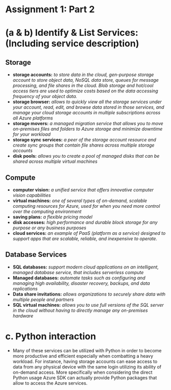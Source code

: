 # Assignment 1: Part 2
# (a & b) Identify & List Services: (Including service description)
## Storage
- **storage accounts:** *to store data in the cloud, gen-purpose storage account to store object data, NoSQL data store, queues for message processing, and file shares in the cloud. Blob storage and hot/cool access tiers are used to optimize costs based on the data accessing frequency of your object data.*
- **storage browser:** *allows to quickly view all the storage services under your account, read, edit, and browse data stored in those services, and manage your cloud storage accounts in multiple subscriptions across all Azure platforms*
- **storage movers:** *a managed migration service that allows you to move on-premises files and folders to Azure storage and minimize downtime for your workload*
- **storage sync services:** *a peer of the storage account resource and create sync groups that contain file shares across multiple storage accounts*
- **disk pools:** *allows you to create a pool of managed disks that can be shared across multiple virtual machines* 

## Compute
- **computer vision:** *a unified service that offers innovative computer vision capabilities*
- **virtual machines:** *one of several types of on-demand, scalable computing resources for Azure, used for when you need more control over the computing environment*
- **saving plans:** *a flexible pricing model*
- **disk accesses:** *high performance and durable block storage for any purpose or any business purposes*
- **cloud services:** *an example of PaaS (platform as a service) designed to support apps that are scalable, reliable, and inexpensive to operate.*

## Database Services
- **SQL databases:** *support modern cloud applications on an intelligent, managed database service, that includes serverless compute*
- **Managed databases:** *automate tasks such as configuring and managing high availability, disaster recovery, backups, and data replications*
- **Data share invitations:** *allows organizations to securely share data with multiple people and partners*
- **SQL virtual machines:** *allows you to use full versions of the SQL server in the cloud without having to directly manage any on-premises hardware*

# c. Python interaction
- Many of these services can be utilized with Python in order to become more productive and efficient especially when combatting a heavy workload. For instance, having storage accounts can ease access to data from any physical device with the same login utilizing its ability of on-demand access. More specifically when considering the direct Python usage Azure SDK can actually provide Python packages that allow to access the Azure services.
